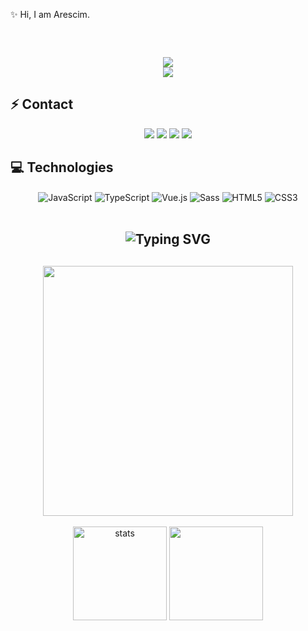  ✨ Hi, I am Arescim.

<h2 align="center">

  <p align=center>
    <img src="https://github-widgetbox.vercel.app/api/profile?username=Arescim&data=followers,repositories,stars,commits&theme=darkmode" alt="">
  </p>
</a>
<h2 align="center">
<img src="https://komarev.com/ghpvc/?username=Arescim&color=dc143c"/>
</div>

<div align="center">
    <a href="https://discord.com/users/852829781132967997" title="Discord Profile"><img src="https://lanyard.cnrad.dev/api/852829781132967997"></a>
</div>

## ⚡ Contact

<div align="center">
    <a href="https://discord.com/users/852829781132967997" target="_blank"><img src="https://shields.io/badge/Arescim-111111.svg?&style=for-the-badge&logo=discord"></a>
    <a align="center" href="https://www.instagram.com/arescim" target"blank_"><img src="https://img.shields.io/badge/INSTAGRAM%20-DC3175.svg?&style=for-the-badge&logo=instagram&logoColor=white"></a>
    <a href="https://github.com/Arescim" target="_blank"><img src="https://shields.io/badge/Arescim-111111.svg?&style=for-the-badge&logo=github"></a>
    <a href="https://discord.gg/clydev" target="_blank"><img src="https://shields.io/badge/Discord Sunucularım-111111.svg?&style=for-the-badge"></a>
    </div>

## 💻 Technologies

<div align="center">
    <img alt="JavaScript" align="center" src="https://img.shields.io/badge/-Javascript-edb200?style=flat-square&logo=javascript&logoColor=white"/>
    <img alt="TypeScript" align="center" src="https://img.shields.io/badge/-Typescript-007acc?style=flat-square&logo=typescript&logoColor=white"/>
    <img alt="Vue.js" align="center" src="https://img.shields.io/badge/-Vue.js-41B883?style=flat-square&logo=vue.js&logoColor=white"/>
    <img alt="Sass" align="center" src="https://img.shields.io/badge/-Sass-CC6699?style=flat-square&logo=sass&logoColor=white"/>
    <img alt="HTML5" align="center" src="https://img.shields.io/badge/-HTML5-E34F26?style=flat-square&logo=html5&logoColor=white"/>
    <img alt="CSS3" align="center" src="https://img.shields.io/badge/-CSS3-264de4?style=flat-square&logo=css3&logoColor=white"/>
</div>

</br>

<h2 align="center"><img src="https://readme-typing-svg.herokuapp.com?font=Pacifico&pause=1000&color=F0FF32&background=69FF2000&center=true&repeat=false&vCenter=true&width=435&lines=Profile+Stat's" alt="Typing SVG" /></h2>
<h2 align="center">
<h2 align="center">
 <a href="https://discord.com/users/928259219038302258"><img  width="400px" src="https://luppufy-api.onrender.com/member/928259219038302258?border=f0f0f0"></a>
 </h2>

<p align="center">
   <img src="https://github-readme-stats.vercel.app/api?username=Bes-js&count_private=true&show_icons=true&theme=midnight-purple&hide_border=true" width="%150" height="150px" alt="stats" align="center" />
   <img src="https://github-readme-stats.vercel.app/api/top-langs/?username=Bes-js&layout=compact&show_icons=true&theme=midnight-purple&hide_border=true"width="%100" height="150px" align="center" />
